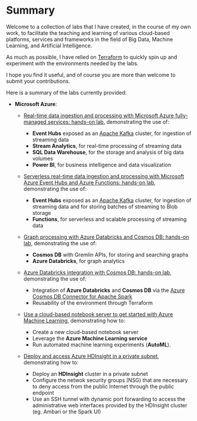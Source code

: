 # Summary

Welcome to a collection of labs that I have created, in the course of my own work, to facilitate the teaching and learning of various cloud-based platforms, services and frameworks in the field of Big Data, Machine Learning, and Artificial Intelligence.

As much as possible, I have relied on [Terraform](https://www.terraform.io/) to quickly spin up and experiment with the environments needed by the labs.

I hope you find it useful, and of course you are more than welcome to submit your contributions.

Here is a summary of the labs currently provided:

- **Microsoft Azure**:

  - [Real-time data ingestion and processing with Microsoft Azure fully-managed services: hands-on lab](azure/stream-analytics), demonstrating the use of:
    - **Event Hubs** exposed as an [Apache Kafka](https://kafka.apache.org/) cluster, for ingestion of streaming data
    - **Stream Analytics**, for real-time processing of streaming data
    - **SQL Data Warehouse**, for the storage and analysis of big data volumes
    - **Power BI**, for business intelligence and data visualization

  - [Serverless real-time data ingestion and processing with Microsoft Azure Event Hubs and Azure Functions: hands-on lab](azure/serverless-bigdata-pipeline), demonstrating the use of:
    - **Event Hubs** exposed as an [Apache Kafka](https://kafka.apache.org/) cluster, for ingestion of streaming data and for storing batches of streaming to Blob storage
    - **Functions**, for serverless and scalable processing of streaming data

  - [Graph processing with Azure Databricks and Cosmos DB: hands-on lab](azure/cosmosdb/graph), demonstrating the use of:
    - **Cosmos DB** with Gremlin APIs, for storing and searching graphs
    - **Azure Databricks**, for graph analytics

  - [Azure Databricks integration with Cosmos DB: hands-on lab](azure/databricks), demonstrating the use of:
    - Integration of **Azure Databricks** and **Cosmos DB** via the [Azure Cosmos DB Connector for Apache Spark](https://github.com/Azure/azure-cosmosdb-spark)
    - Reusability of the environment through Terraform

  - [Use a cloud-based notebook server to get started with Azure Machine Learning](azure/machine-learning/basic), demonstrating how to:
    - Create a new cloud-based notebook server
    - Leverage the **Azure Machine Learning service**
    - Run automated machine learning experiments (**AutoML**). 

  - [Deploy and access Azure HDInsight in a private subnet](azure/hdinsight/hdinsight-private-subnet.ipynb), demonstrating how to:
    - Deploy an **HDInsight** cluster in a private subnet
    - Configure the netwok security groups (NSG) that are necessary to deny access from the public Internet through the public endpoint
    - Use an SSH tunnel with dynamic port forwarding to access the administrative web interfaces provided by the HDInsight cluster (eg. Ambari or the Spark UI)